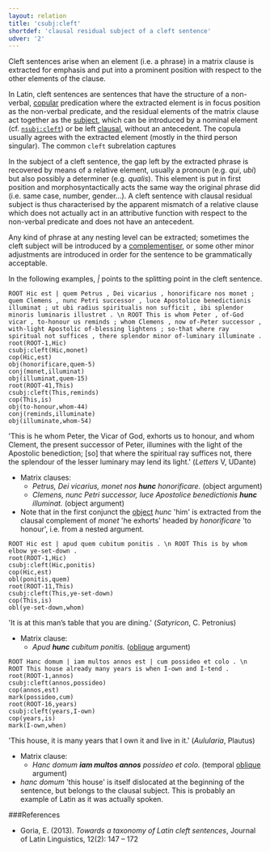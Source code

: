 ```yaml
---
layout: relation
title: 'csubj:cleft'
shortdef: 'clausal residual subject of a cleft sentence'
udver: '2'
---
```


Cleft sentences arise when an element (i.e. a phrase) in a matrix clause is extracted for emphasis and put into a prominent position with respect to the other elements of the clause. 

In Latin, cleft sentences are sentences that have the structure of a non-verbal, [copular](la-dep/cop) predication where the extracted element is in focus position as the non-verbal predicate, and the residual elements of the matrix clause act together as the [subject](la-dep/nsubj), which can be introduced by a nominal element (cf. [`nsubj:cleft`](la-dep/nsubj-cleft)) or be left [clausal](la-dep/csubj), without an antecedent. The copula usually agrees with the extracted element (mostly in the third person singular). The common `cleft` subrelation captures 

In the subject of a cleft sentence, the gap left by the extracted phrase is recovered by means of a relative element, usually a pronoun (e.g. *qui*, *ubi*) but also possibly a determiner (e.g. *qualis*). This element is put in first position and morphosyntactically acts the same way the original phrase did (i.e. same case, number, gender...). A cleft sentence with clausal residual subject is thus characterised by the apparent mismatch of a relative clause which does not actually act in an attributive function with respect to the non-verbal predicate and does not have an antecedent.  

Any kind of phrase at any nesting level can be extracted; sometimes the cleft subject will be introduced by a [complementiser](la-dep/ccomp), or some other minor adjustments are introduced in order for the sentence to be grammatically acceptable.

In the following examples, *\|* points to the splitting point in the cleft sentence.


~~~ sdparse
ROOT Hic est | quem Petrus , Dei vicarius , honorificare nos monet ; quem Clemens , nunc Petri successor , luce Apostolice benedictionis illuminat ; ut ubi radius spiritualis non sufficit , ibi splendor minoris luminaris illustret . \n ROOT This is whom Peter , of-God vicar , to-honour us reminds ; whom Clemens , now of-Peter successor , with-light Apostolic of-blessing lightens ; so-that where ray spiritual not suffices , there splendor minor of-luminary illuminate .
root(ROOT-1,Hic)
csubj:cleft(Hic,monet)
cop(Hic,est)
obj(honorificare,quem-5)
conj(monet,illuminat)
obj(illuminat,quem-15)
root(ROOT-41,This)
csubj:cleft(This,reminds)
cop(This,is)
obj(to-honour,whom-44)
conj(reminds,illuminate)
obj(illuminate,whom-54)
~~~

'This is he whom Peter, the Vicar of God, exhorts us to honour, and whom Clement, the present successor of Peter, illumines with the light of the Apostolic benediction; [so] that where the spiritual ray suffices not, there the splendour of the lesser luminary may lend its light.' (*Letters* V, UDante)

* Matrix clauses:   
    * *Petrus, Dei vicarius, monet nos **hunc** honorificare.* (object argument)
    * *Clemens, nunc Petri successor, luce Apostolice benedictionis **hunc** illuminat.* (object argument)
* Note that in the first conjunct the [object](la-dep/object) *hunc* 'him' is extracted from the clausal complement of *monet* 'he exhorts' headed by *honorificare* 'to honour', i.e. from a nested argument.

~~~ sdparse
ROOT Hic est | apud quem cubitum ponitis . \n ROOT This is by whom elbow ye-set-down .
root(ROOT-1,Hic)
csubj:cleft(Hic,ponitis)
cop(Hic,est)
obl(ponitis,quem)
root(ROOT-11,This)
csubj:cleft(This,ye-set-down)
cop(This,is)
obl(ye-set-down,whom)
~~~

'It is at this man’s table that you are dining.' (*Satyricon*, C. Petronius)

* Matrix clause:
    * *Apud **hunc** cubitum ponitis.* ([oblique](la-dep/obl) argument)

~~~ sdparse
ROOT Hanc domum | iam multos annos est | cum possideo et colo . \n ROOT This house already many years is when I-own and I-tend .
root(ROOT-1,annos)
csubj:cleft(annos,possideo)
cop(annos,est)
mark(possideo,cum)
root(ROOT-16,years)
csubj:cleft(years,I-own)
cop(years,is)
mark(I-own,when)
~~~

'This house, it is many years that I own it and live in it.' (*Aulularia*, Plautus)

* Matrix clause:
    * *Hanc domum **iam multos annos** possideo et colo.* (temporal [oblique](la-dep/obl) argument)
* *hanc domum* 'this house' is itself dislocated at the beginning of the sentence, but belongs to the clausal subject. This is probably an example of Latin as it was actually spoken.

###References

* Goria, E. (2013). *Towards a taxonomy of Latin cleft sentences*, Journal of Latin Linguistics, 12(2): 147 – 172



<!-- Interlanguage links updated Pá kvě 14 11:09:00 CEST 2021 -->
